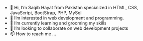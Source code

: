 - 👋 Hi, I’m Saqib Hayat from Pakistan specialized in HTML, CSS, JavaScript, BootStrap, PHP, MySql
- 👀 I’m interested in web development and programming.
- 🌱 I’m currently learning and grooming my skills
- 💞️ I’m looking to collaborate on web development projects
- 📫 How to reach me ...

<!---
pro-saqib/pro-saqib is a ✨ special ✨ repository because its `README.md` (this file) appears on your GitHub profile.
You can click the Preview link to take a look at your changes.
--->

